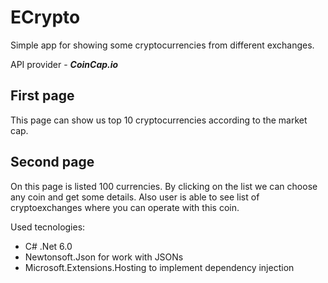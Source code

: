 # ECrypto

Simple app for showing some cryptocurrencies from different exchanges.

API provider - ***CoinCap.io***

## First page
This page can show us top 10 cryptocurrencies according to the market cap.

## Second page
On this page is listed 100 currencies. By clicking on the list we can choose any coin and get some details. Also user is able to see list of cryptoexchanges where you can operate with this coin.

Used tecnologies:
- C# .Net 6.0
- Newtonsoft.Json for work with JSONs
- Microsoft.Extensions.Hosting to implement dependency injection
